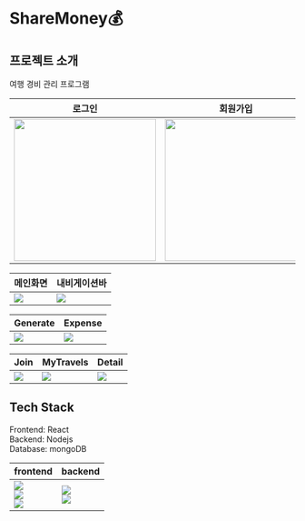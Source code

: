 # ShareMoney💰

## 프로젝트 소개
여행 경비 관리 프로그램<br/>

|로그인|회원가입|
|------|------|
|<img src='https://user-images.githubusercontent.com/70785620/131947618-b9718a88-4fd4-4ed5-a3c7-ea6d2f68f058.png' width="250px">|<img src='https://user-images.githubusercontent.com/70785620/131947627-3102369e-0003-48bf-bfe4-d1413ec6bd25.png' width="250px">|


|메인화면|내비게이션바|
|------|------|
|<img src='https://user-images.githubusercontent.com/70785620/131947630-7295ee93-be3a-48f0-80c0-239cbdb63683.png'>|<img src='https://user-images.githubusercontent.com/70785620/131947636-5c56a140-8353-4e45-9a82-d9d1a2c25b4b.png'>|

|Generate|Expense|
|------|------|
|<img src='https://user-images.githubusercontent.com/70785620/131947646-08294aca-b4af-4f5a-a304-75efc4809633.png'>|<img src='https://user-images.githubusercontent.com/70785620/131947657-f0574ebc-3a7a-4dd4-80fb-e2910fe28b2d.png'>|

|Join|MyTravels|Detail|
|------|------|------|
|<img src='https://user-images.githubusercontent.com/70785620/131947668-1effb268-388c-41d1-ba77-c9435e61004d.png'>|<img src='https://user-images.githubusercontent.com/70785620/131947679-08f8481f-7f80-4337-af50-8b0a60b65cb6.png'>|<img src='https://user-images.githubusercontent.com/70785620/131947684-fd632b45-8d36-44ed-8968-b18f80314f36.png'>|


## Tech Stack

Frontend: React <br/>
Backend: Nodejs <br/>
Database: mongoDB <br/>

|frontend|backend|
|------|------|
|<img src="https://img.shields.io/badge/React-20232A?style=for-the-badge&logo=react&logoColor=61DAFB"><br/><img src="https://img.shields.io/badge/JavaScript-F7DF1E?style=for-the-badge&logo=javascript&logoColor=black"><br/><img src="https://img.shields.io/badge/Ant%20Design-1890FF?style=for-the-badge&logo=antdesign&logoColor=white">|<img src="https://img.shields.io/badge/Node.js-339933?style=for-the-badge&logo=nodedotjs&logoColor=white"><br/><img src="https://img.shields.io/badge/MongoDB-white?style=for-the-badge&logo=mongodb&logoColor=4EA94B">|
